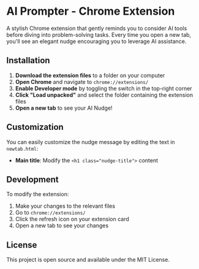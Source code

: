 # AI Prompter - Chrome Extension

A stylish Chrome extension that gently reminds you to consider AI tools before diving into problem-solving tasks. Every time you open a new tab, you'll see an elegant nudge encouraging you to leverage AI assistance.

## Installation

1. **Download the extension files** to a folder on your computer
2. **Open Chrome** and navigate to `chrome://extensions/`
3. **Enable Developer mode** by toggling the switch in the top-right corner
4. **Click "Load unpacked"** and select the folder containing the extension files
5. **Open a new tab** to see your AI Nudge!

## Customization

You can easily customize the nudge message by editing the text in `newtab.html`:

- **Main title**: Modify the `<h1 class="nudge-title">` content

## Development

To modify the extension:

1. Make your changes to the relevant files
2. Go to `chrome://extensions/`
3. Click the refresh icon on your extension card
4. Open a new tab to see your changes

## License

This project is open source and available under the MIT License. 
